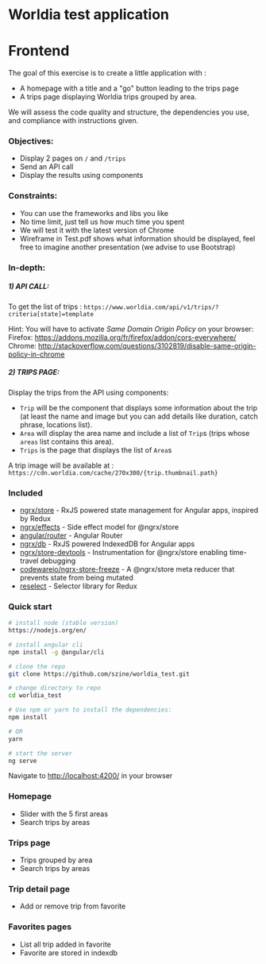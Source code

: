 # Worldia test application

# Frontend

The goal of this exercise is to create a little application with :
 * A homepage with a title and a "go" button leading to the trips page
 * A trips page displaying Worldia trips grouped by area.

We will assess the code quality and structure, the dependencies you use, and compliance with instructions given.

### Objectives:
 * Display 2 pages on `/` and `/trips`
 * Send an API call
 * Display the results using components

### Constraints:
 * You can use the frameworks and libs you like
 * No time limit, just tell us how much time you spent
 * We will test it with the latest version of Chrome
 * Wireframe in Test.pdf shows what information should be displayed, feel free to imagine another presentation (we advise to use Bootstrap)

### In-depth:

##### 1) API CALL:
To get the list of trips : `https://www.worldia.com/api/v1/trips/?criteria[state]=template`

Hint: You will have to activate *Same Domain Origin Policy* on your browser:
Firefox: https://addons.mozilla.org/fr/firefox/addon/cors-everywhere/
Chrome: http://stackoverflow.com/questions/3102819/disable-same-origin-policy-in-chrome

##### 2) TRIPS PAGE:
Display the trips from the API using components:
 * `Trip` will be the component that displays some information about the trip (at least the name and image but you can add details like duration, catch phrase, locations list).
 * `Area` will display the area name and include a list of `Trip`s (trips whose `areas` list contains this area).
 * `Trips` is the page that displays the list of `Area`s

A trip image will be available at : `https://cdn.worldia.com/cache/270x300/{trip.thumbnail.path}`

### Included
 - [ngrx/store](https://github.com/ngrx/store) - RxJS powered state management for Angular apps, inspired by Redux
 - [ngrx/effects](https://github.com/ngrx/effects) - Side effect model for @ngrx/store
 - [angular/router](https://github.com/angular/angular) - Angular Router
 - [ngrx/db](https://github.com/ngrx/db) - RxJS powered IndexedDB for Angular apps
 - [ngrx/store-devtools](https://github.com/ngrx/store-devtools) - Instrumentation for @ngrx/store enabling time-travel debugging
 - [codewareio/ngrx-store-freeze](https://github.com/codewareio/ngrx-store-freeze) - A @ngrx/store meta reducer that prevents state from being mutated
 - [reselect](https://github.com/reactjs/reselect) - Selector library for Redux

### Quick start


```bash
# install node (stable version)
https://nodejs.org/en/

# install angular cli
npm install -g @angular/cli

# clone the repo
git clone https://github.com/szine/worldia_test.git

# change directory to repo
cd worldia_test

# Use npm or yarn to install the dependencies:
npm install

# OR
yarn

# start the server
ng serve
```

Navigate to [http://localhost:4200/](http://localhost:4200/) in your browser

### Homepage 

- Slider with the 5 first areas
- Search trips by areas

### Trips page

- Trips grouped by area
- Search trips by areas

### Trip detail page

- Add or remove trip from favorite

### Favorites pages

- List all trip added in favorite
- Favorite are stored in indexdb

